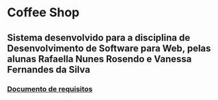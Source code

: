 # Coffee Shop

## Sistema desenvolvido para a disciplina de Desenvolvimento de Software para Web, pelas alunas Rafaella Nunes Rosendo e Vanessa Fernandes da Silva

### [Documento de requisitos](https://docs.google.com/document/d/1O5EarMMDJemqUGN1nzChdlja9YULNasfB7duGjJlndE/edit?usp=sharing)


